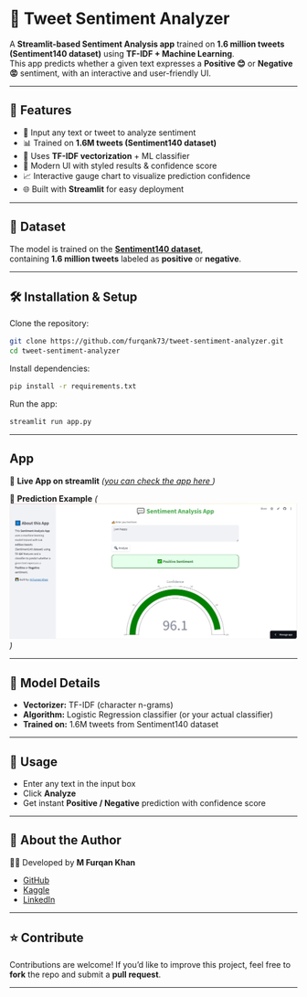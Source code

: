 # 💬 Tweet Sentiment Analyzer  

A **Streamlit-based Sentiment Analysis app** trained on **1.6 million tweets (Sentiment140 dataset)** using **TF-IDF + Machine Learning**.  
This app predicts whether a given text expresses a **Positive 😊** or **Negative 😡** sentiment, with an interactive and user-friendly UI.  

---

## 🚀 Features  
- 📝 Input any text or tweet to analyze sentiment  
- 📊 Trained on **1.6M tweets (Sentiment140 dataset)**  
- 🔎 Uses **TF-IDF vectorization** + ML classifier  
- 🎨 Modern UI with styled results & confidence score  
- 📈 Interactive gauge chart to visualize prediction confidence  
- 🌐 Built with **Streamlit** for easy deployment  

---

## 📂 Dataset  
The model is trained on the **[Sentiment140 dataset](https://www.kaggle.com/datasets/kazanova/sentiment140)**,  
containing **1.6 million tweets** labeled as **positive** or **negative**.  

---

## 🛠️ Installation & Setup  

Clone the repository:  
```bash
git clone https://github.com/furqank73/tweet-sentiment-analyzer.git
cd tweet-sentiment-analyzer
````

Install dependencies:

```bash
pip install -r requirements.txt
```

Run the app:

```bash
streamlit run app.py
```

---

## App

🔹 **Live App on streamlit**
*([you can check the app here ](https://tweet-sentiment-analyzer-fk.streamlit.app/))*

🔹 **Prediction Example**
*(![screenshot](screenshot-1756119467144.png))*

---

## 🧠 Model Details

* **Vectorizer:** TF-IDF (character n-grams)
* **Algorithm:** Logistic Regression classifier (or your actual classifier)
* **Trained on:** 1.6M tweets from Sentiment140 dataset

---

## 📌 Usage

* Enter any text in the input box
* Click **Analyze**
* Get instant **Positive / Negative** prediction with confidence score

---

## 🙋 About the Author

👨‍💻 Developed by **M Furqan Khan**

* [GitHub](https://github.com/furqank73)
* [Kaggle](https://www.kaggle.com/fkgaming)
* [LinkedIn](https://www.linkedin.com/in/furqan-khan-256798268/)

---

## ⭐ Contribute

Contributions are welcome!
If you’d like to improve this project, feel free to **fork** the repo and submit a **pull request**.

---
